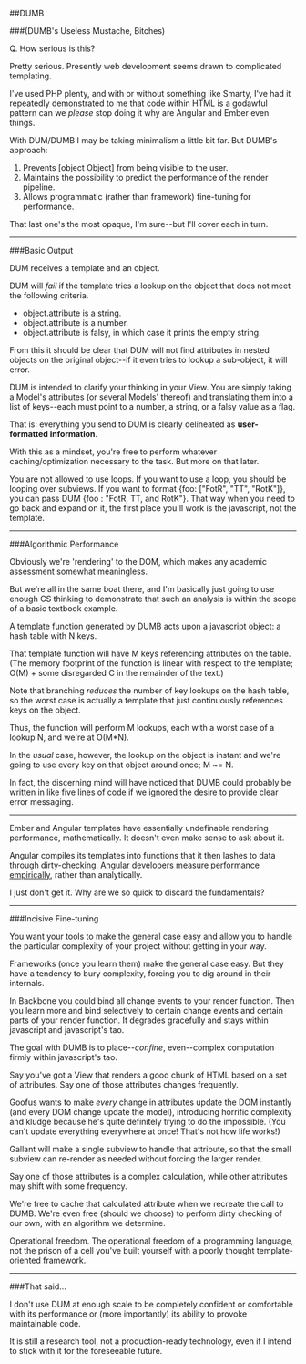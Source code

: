 ##DUMB

###(DUMB's Useless Mustache, Bitches)

Q.  How serious is this?  

Pretty serious.  Presently web development seems drawn to complicated templating.  

I've used PHP plenty, and with or without something like Smarty, I've had it repeatedly demonstrated to me that code within HTML is a godawful pattern can we _please_ stop doing it why are Angular and Ember even things.  

With DUM/DUMB I may be taking minimalism a little bit far.  But DUMB's approach:

1. Prevents [object Object] from being visible to the user.
2. Maintains the possibility to predict the performance of the render pipeline.  
3. Allows programmatic (rather than framework) fine-tuning for performance.

That last one's the most opaque, I'm sure--but I'll cover each in turn.  

---

###Basic Output

DUM receives a template and an object.  

DUM will _fail_ if the template tries a lookup on the object that does not meet the following criteria.

* object.attribute is a string.
* object.attribute is a number.
* object.attribute is falsy, in which case it prints the empty string.

From this it should be clear that DUM will not find attributes in nested objects on the original object--if it even tries to lookup a sub-object, it will error.  

DUM is intended to clarify your thinking in your View.  You are simply taking a Model's attributes (or several Models' thereof) and translating them into a list of keys--each must point to a number, a string, or a falsy value as a flag.  

That is: everything you send to DUM is clearly delineated as **user-formatted information**.

With this as a mindset, you're free to perform whatever caching/optimization necessary to the task.  But more on that later.  

You are not allowed to use loops.  If you want to use a loop, you should be looping over subviews.  If you want to format {foo: ["FotR", "TT", "RotK"]}, you can pass DUM {foo : "FotR, TT, and RotK"}.  That way when you need to go back and expand on it, the first place you'll work is the javascript, not the template.  

---

###Algorithmic Performance

Obviously we're 'rendering' to the DOM, which makes any academic assessment somewhat meaningless.  

But we're all in the same boat there, and I'm basically just going to use enough CS thinking to demonstrate that such an analysis is within the scope of a basic textbook example. 

A template function generated by DUMB acts upon a javascript object: a hash table with N keys.  

That template function will have M keys referencing attributes on the table.  (The memory footprint of the function is linear with respect to the template; O(M) + some disregarded C in the remainder of the text.)

Note that branching _reduces_ the number of key lookups on the hash table, so the worst case is actually a template that just continuously references keys on the object.  

Thus, the function will perform M lookups, each with a worst case of a lookup N, and we're at O(M*N).

In the _usual_ case, however, the lookup on the object is instant and we're going to use every key on that object around once; M ~= N.  

In fact, the discerning mind will have noticed that DUMB could probably be written in like five lines of code if we ignored the desire to provide clear error messaging.  

---

Ember and Angular templates have essentially undefinable rendering performance, mathematically.  It doesn't even make sense to ask about it.  

Angular compiles its templates into functions that it then lashes to data through dirty-checking.  [Angular developers measure performance empirically](http://stackoverflow.com/questions/9682092/databinding-in-angularjs), rather than analytically.  

I just don't get it.  Why are we so quick to discard the fundamentals?  

---

###Incisive Fine-tuning

You want your tools to make the general case easy and allow you to handle the particular complexity of your project without getting in your way.  

Frameworks (once you learn them) make the general case easy.  But they have a tendency to bury complexity, forcing you to dig around in their internals.  

In Backbone you could bind all change events to your render function.  Then you learn more and bind selectively to certain change events and certain parts of your render function.  It degrades gracefully and stays within javascript and javascript's tao.  

The goal with DUMB is to place--_confine_, even--complex computation firmly within javascript's tao.  

Say you've got a View that renders a good chunk of HTML based on a set of attributes.  Say one of those attributes changes frequently.  

Goofus wants to make _every_ change in attributes update the DOM instantly (and every DOM change update the model), introducing horrific complexity and kludge because he's quite definitely trying to do the impossible.  (You can't update everything everywhere at once!  That's not how life works!)

Gallant will make a single subview to handle that attribute, so that the small subview can re-render as needed without forcing the larger render.  

Say one of those attributes is a complex calculation, while other attributes may shift with some frequency.  

We're free to cache that calculated attribute when we recreate the call to DUMB.  We're even free (should we choose) to perform dirty checking of our own, with an algorithm we determine.  

Operational freedom.  The operational freedom of a programming language, not the prison of a cell you've built yourself with a poorly thought template-oriented framework.  

---

###That said...

I don't use DUM at enough scale to be completely confident or comfortable with its performance or (more importantly) its ability to provoke maintainable code.  

It is still a research tool, not a production-ready technology, even if I intend to stick with it for the foreseeable future.  
